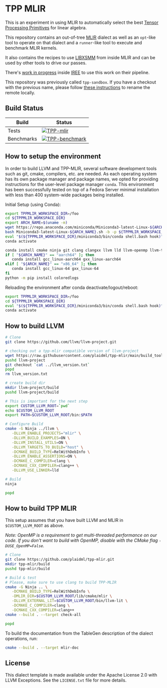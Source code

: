 # TPP MLIR

This is an experiment in using MLIR to automatically select the best [Tensor Processing Primitives](https://arxiv.org/abs/2104.05755) for linear algebra.

This repository contains an out-of-tree [MLIR](https://mlir.llvm.org/) dialect as well as an `opt`-like tool to operate on that dialect and a `runner`-like tool to execute and benchmark MLIR kernels.

It also contains the recipes to use [LIBXSMM](https://github.com/libxsmm/libxsmm) from inside MLIR and can be used by other tools to drive our passes.

There's [work in progress](https://github.com/iree-org/iree/tree/tpp) inside [IREE](https://iree-org.github.io/iree/) to use this work on their pipeline.

This repository was previously called `tpp-sandbox`.
If you have a checkout with the previous name, please follow [these instructions](https://docs.github.com/en/repositories/creating-and-managing-repositories/renaming-a-repository) to rename the remote locally.

## Build Status

| Build | Status |
| ----- | ------ |
| Tests | [![TPP-mlir](https://badge.buildkite.com/7c04eb392db7ba16b30684d80e0e4320254f7cf61558c6336f.svg?branch=main)](https://buildkite.com/intel/tpp-mlir) |
| Benchmarks | [![TPP-benchmark](https://badge.buildkite.com/087a1980507200f059ce3661f6ddb33c227db858d115691bf9.svg?branch=main)](https://buildkite.com/intel/tpp-benchmark) |

## How to setup the environment

In order to build LLVM and TPP-MLIR, several software development tools such as git, cmake, compilers, etc. are needed. As each operating system has its own package 
manager and package names, we opted for providing instructions for the user-level package manager ```conda```. This environment has been successfully tested on top of a Fedora Server
minimal installation with less than 400 system-wide packages being installed.

Initial Setup (using Conda):
```sh
export TPPMLIR_WORKSPACE_DIR=/foo
cd ${TPPMLIR_WORKSPACE_DIR}
export ARCH_NAME=$(uname -m)
wget https://repo.anaconda.com/miniconda/Miniconda3-latest-Linux-${ARCH_NAME}.sh
bash Miniconda3-latest-Linux-${ARCH_NAME}.sh -b -p ${TPPMLIR_WORKSPACE_DIR}/miniconda3
eval "$(${TPPMLIR_WORKSPACE_DIR}/miniconda3/bin/conda shell.bash hook)"
conda activate

conda install cmake ninja git clang clangxx llvm lld llvm-openmp llvm-tools binutils
if [ "${ARCH_NAME}" == "aarch64" ]; then
   conda install gcc_linux-aarch64 gxx_linux-aarch64
elif [ "${ARCH_NAME}" == "x86_64" ]; then
   conda install gcc_linux-64 gxx_linux-64
fi
python -m pip install coloredlogs
```

Reloading the environment  after conda deactivate/logout/reboot:
```sh
export TPPMLIR_WORKSPACE_DIR=/foo
cd ${TPPMLIR_WORKSPACE_DIR}
eval "$(${TPPMLIR_WORKSPACE_DIR}/miniconda3/bin/conda shell.bash hook)"
conda activate
```

## How to build LLVM

```sh
# Clone
git clone https://github.com/llvm/llvm-project.git

# checking out a tpp-mlir compatible version of llvm-project
wget https://raw.githubusercontent.com/plaidml/tpp-mlir/main/build_tools/llvm_version.txt
pushd llvm-project
git checkout `cat ../llvm_version.txt`
popd
rm llvm_version.txt

# create build dir
mkdir llvm-project/build
pushd llvm-project/build

# This is important for the next step
export CUSTOM_LLVM_ROOT=`pwd`
echo $CUSTOM_LLVM_ROOT
export PATH=$CUSTOM_LLVM_ROOT/bin:$PATH

# Configure Build
cmake -G Ninja ../llvm \
   -DLLVM_ENABLE_PROJECTS="mlir" \
   -DLLVM_BUILD_EXAMPLES=ON \
   -DLLVM_INSTALL_UTILS=ON \
   -DLLVM_TARGETS_TO_BUILD="host" \
   -DCMAKE_BUILD_TYPE=RelWithDebInfo \
   -DLLVM_ENABLE_ASSERTIONS=ON \
   -DCMAKE_C_COMPILER=clang \
   -DCMAKE_CXX_COMPILER=clang++ \
   -DLLVM_USE_LINKER=lld

# Build
ninja 

popd
```

## How to build TPP MLIR

This setup assumes that you have built LLVM and MLIR in `$CUSTOM_LLVM_ROOT` as above.

_Note: OpenMP is a requirement to get multi-threaded performance on our code.
If you don't want to build with OpenMP, disable with the CMake flag `-DUSE_OpenMP=False`._

```sh
# Clone
git clone https://github.com/plaidml/tpp-mlir.git
mkdir tpp-mlir/build
pushd tpp-mlir/build

# Build & test
# Please, make sure to use clang to build TPP-MLIR
cmake -G Ninja .. \
   -DCMAKE_BUILD_TYPE=RelWithDebInfo \
   -DMLIR_DIR=$CUSTOM_LLVM_ROOT/lib/cmake/mlir \
   -DLLVM_EXTERNAL_LIT=$CUSTOM_LLVM_ROOT/bin/llvm-lit \
   -DCMAKE_C_COMPILER=clang \
   -DCMAKE_CXX_COMPILER=clang++ 
cmake --build . --target check-all

popd
```

To build the documentation from the TableGen description of the dialect
operations, run:

```sh
cmake --build . --target mlir-doc
```

## License

This dialect template is made available under the Apache License 2.0 with LLVM Exceptions. See the `LICENSE.txt` file for more details.

